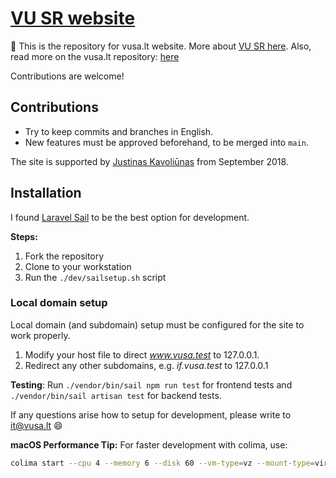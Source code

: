 # [VU SR website](https://vusa.lt)

👋 This is the repository for vusa.lt website. More about [VU SR here](https://vusa.lt/en/about). Also, read more on the vusa.lt repository: [here](https://github.com/vu-sa/vusa.lt/discussions/21)

Contributions are welcome!

## Contributions 

* Try to keep commits and branches in English.
* New features must be approved beforehand, to be merged into `main`.

The site is supported by [Justinas Kavoliūnas](https://github.com/justinaskav) from September 2018.

## Installation

I found [Laravel Sail](https://laravel.com/docs/11.x/sail) to be the best option for development.

**Steps:**

1. Fork the repository
2. Clone to your workstation
3. Run the `./dev/sailsetup.sh` script

### Local domain setup 

Local domain (and subdomain) setup must be configured for the site to work properly.

1. Modify your host file to direct *www.vusa.test* to 127.0.0.1.
2. Redirect any other subdomains, e.g. *if.vusa.test* to 127.0.0.1

**Testing**: Run `./vendor/bin/sail npm run test` for frontend tests and `./vendor/bin/sail artisan test` for backend tests.

If any questions arise how to setup for development, please write to <it@vusa.lt> :smile:

**macOS Performance Tip:** For faster development with colima, use:

```bash
colima start --cpu 4 --memory 6 --disk 60 --vm-type=vz --mount-type=virtiofs
```
